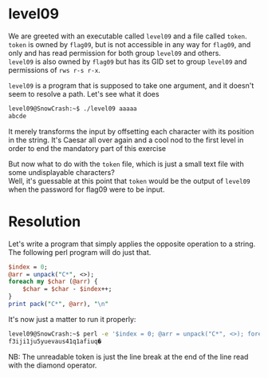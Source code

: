# level09
We are greeted with an executable called `level09` and a file called `token`.  
`token` is owned by `flag09`, but is not accessible in any way for `flag09`, and only and has read permission for both group `level09` and others.  
`level09` is also owned by `flag09` but has its GID set to group `level09` and permissions of `rws r-s r-x`.  

`level09` is a program that is supposed to take one argument, and it doesn't seem to resolve a path.
Let's see what it does
```sh
level09@SnowCrash:~$ ./level09 aaaaa
abcde
```
It merely transforms the input by offsetting each character with its position in the string. It's Caesar all over again and a cool nod to the first level in order to end the mandatory part of this exercise  

But now what to do with the `token` file, which is just a small text file with some undisplayable characters?  
Well, it's guessable at this point that `token` would be the output of `level09` when the password for flag09 were to be input.

# Resolution
Let's write a program that simply applies the opposite operation to a string.  
The following perl program will do just that.
```perl
$index = 0;
@arr = unpack("C*", <>);
foreach my $char (@arr) {
	$char = $char - $index++;
}
print pack("C*", @arr), "\n"
```
It's now just a matter to run it properly:
```sh
level09@SnowCrash:~$ perl -e '$index = 0; @arr = unpack("C*", <>); foreach my $char (@arr) {$char = $char - $index++;} print pack("C*", @arr), "\n"' token
f3iji1ju5yuevaus41q1afiuq�
```
NB: The unreadable token is just the line break at the end of the line read with the diamond operator.
